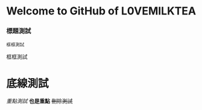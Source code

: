 # Welcome to GitHub of L0VEMILKTEA

### 標題測試

```
框框測試
```

框框測試

底線測試
========

*重點測試*
**也是重點**
~~刪除測試~~


